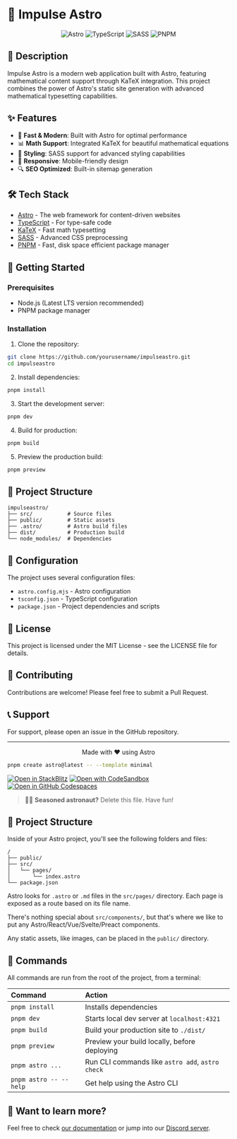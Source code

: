 # 🚀 Impulse Astro

<div align="center">

![Astro](https://img.shields.io/badge/Astro-5.9.2-FF5D01?style=for-the-badge&logo=astro&logoColor=white)
![TypeScript](https://img.shields.io/badge/TypeScript-007ACC?style=for-the-badge&logo=typescript&logoColor=white)
![SASS](https://img.shields.io/badge/SASS-hotpink.svg?style=for-the-badge&logo=SASS&logoColor=white)
![PNPM](https://img.shields.io/badge/pnpm-%234a4a4a.svg?style=for-the-badge&logo=pnpm&logoColor=white)

</div>

## 📝 Description

Impulse Astro is a modern web application built with Astro, featuring mathematical content support through KaTeX integration. This project combines the power of Astro's static site generation with advanced mathematical typesetting capabilities.

## ✨ Features

- 🚀 **Fast & Modern**: Built with Astro for optimal performance
- 📊 **Math Support**: Integrated KaTeX for beautiful mathematical equations
- 🎨 **Styling**: SASS support for advanced styling capabilities
- 📱 **Responsive**: Mobile-friendly design
- 🔍 **SEO Optimized**: Built-in sitemap generation

## 🛠️ Tech Stack

- [Astro](https://astro.build/) - The web framework for content-driven websites
- [TypeScript](https://www.typescriptlang.org/) - For type-safe code
- [KaTeX](https://katex.org/) - Fast math typesetting
- [SASS](https://sass-lang.com/) - Advanced CSS preprocessing
- [PNPM](https://pnpm.io/) - Fast, disk space efficient package manager

## 🚀 Getting Started

### Prerequisites

- Node.js (Latest LTS version recommended)
- PNPM package manager

### Installation

1. Clone the repository:
```bash
git clone https://github.com/yourusername/impulseastro.git
cd impulseastro
```

2. Install dependencies:
```bash
pnpm install
```

3. Start the development server:
```bash
pnpm dev
```

4. Build for production:
```bash
pnpm build
```

5. Preview the production build:
```bash
pnpm preview
```

## 📁 Project Structure

```
impulseastro/
├── src/           # Source files
├── public/        # Static assets
├── .astro/        # Astro build files
├── dist/          # Production build
└── node_modules/  # Dependencies
```

## 🔧 Configuration

The project uses several configuration files:

- `astro.config.mjs` - Astro configuration
- `tsconfig.json` - TypeScript configuration
- `package.json` - Project dependencies and scripts

## 📄 License

This project is licensed under the MIT License - see the LICENSE file for details.

## 🤝 Contributing

Contributions are welcome! Please feel free to submit a Pull Request.

## 📞 Support

For support, please open an issue in the GitHub repository.

---

<div align="center">
Made with ❤️ using Astro
</div>

```sh
pnpm create astro@latest -- --template minimal
```

[![Open in StackBlitz](https://developer.stackblitz.com/img/open_in_stackblitz.svg)](https://stackblitz.com/github/withastro/astro/tree/latest/examples/minimal)
[![Open with CodeSandbox](https://assets.codesandbox.io/github/button-edit-lime.svg)](https://codesandbox.io/p/sandbox/github/withastro/astro/tree/latest/examples/minimal)
[![Open in GitHub Codespaces](https://github.com/codespaces/badge.svg)](https://codespaces.new/withastro/astro?devcontainer_path=.devcontainer/minimal/devcontainer.json)

> 🧑‍🚀 **Seasoned astronaut?** Delete this file. Have fun!

## 🚀 Project Structure

Inside of your Astro project, you'll see the following folders and files:

```text
/
├── public/
├── src/
│   └── pages/
│       └── index.astro
└── package.json
```

Astro looks for `.astro` or `.md` files in the `src/pages/` directory. Each page is exposed as a route based on its file name.

There's nothing special about `src/components/`, but that's where we like to put any Astro/React/Vue/Svelte/Preact components.

Any static assets, like images, can be placed in the `public/` directory.

## 🧞 Commands

All commands are run from the root of the project, from a terminal:

| Command                   | Action                                           |
| :------------------------ | :----------------------------------------------- |
| `pnpm install`             | Installs dependencies                            |
| `pnpm dev`             | Starts local dev server at `localhost:4321`      |
| `pnpm build`           | Build your production site to `./dist/`          |
| `pnpm preview`         | Preview your build locally, before deploying     |
| `pnpm astro ...`       | Run CLI commands like `astro add`, `astro check` |
| `pnpm astro -- --help` | Get help using the Astro CLI                     |

## 👀 Want to learn more?

Feel free to check [our documentation](https://docs.astro.build) or jump into our [Discord server](https://astro.build/chat).
